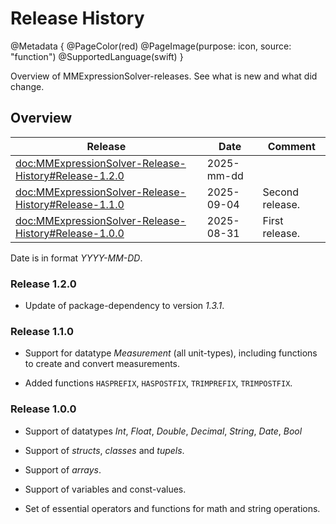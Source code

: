 # Release History

@Metadata {
    @PageColor(red)
    @PageImage(purpose: icon, source: "function") 
    @SupportedLanguage(swift)
}

Overview of MMExpressionSolver-releases. See what is new and what did change.

## Overview

| Release                                                   | Date       | Comment                                              |
|-----------------------------------------------------------|------------|------------------------------------------------------| 
| <doc:MMExpressionSolver-Release-History#Release-1.2.0>    | 2025-mm-dd |                                                      |
| <doc:MMExpressionSolver-Release-History#Release-1.1.0>    | 2025-09-04 | Second release.                                      |
| <doc:MMExpressionSolver-Release-History#Release-1.0.0>    | 2025-08-31 | First release.                                       |

Date is in format _YYYY-MM-DD_.

### Release 1.2.0

- Update of package-dependency to version _1.3.1_.

### Release 1.1.0

- Support for datatype _Measurement_ (all unit-types), including functions to create and convert measurements.

- Added functions `HASPREFIX`, `HASPOSTFIX`, `TRIMPREFIX`, `TRIMPOSTFIX`.

### Release 1.0.0

- Support of datatypes _Int_, _Float_, _Double_, _Decimal_, _String_, _Date_, _Bool_

- Support of _structs_, _classes_ and _tupels_.

- Support of _arrays_.

- Support of variables and const-values.

- Set of essential operators and functions for math and string operations.
